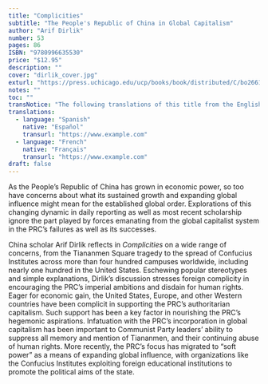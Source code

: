 ```yaml
---
title: "Complicities"
subtitle: "The People's Republic of China in Global Capitalism"
author: "Arif Dirlik"
number: 53
pages: 86
ISBN: "9780996635530"
price: "$12.95"
description: ""
cover: "dirlik_cover.jpg"
exturl: "https://press.uchicago.edu/ucp/books/book/distributed/C/bo26613819.html"
notes: ""
toc: ""
transNotice: "The following translations of this title from the English are also available:"
translations:
  - language: "Spanish"
    native: "Español"
    transurl: "https://www.example.com"
  - language: "French"
    native: "Français"
    transurl: "https://www.example.com"
draft: false
---
```


As the People’s Republic of China has grown in economic power, so too have concerns about what its sustained growth and expanding global influence might mean for the established global order. Explorations of this changing dynamic in daily reporting as well as most recent scholarship ignore the part played by forces emanating from the global capitalist system in the PRC’s failures as well as its successes.

China scholar Arif Dirlik reflects in *Complicities* on a wide range of concerns, from the Tiananmen Square tragedy to the spread of Confucius Institutes across more than four hundred campuses worldwide, including nearly one hundred in the United States. Eschewing popular stereotypes and simple explanations, Dirlik’s discussion stresses foreign complicity in encouraging the PRC’s imperial ambitions and disdain for human rights. Eager for economic gain, the United States, Europe, and other Western countries have been complicit in supporting the PRC’s authoritarian capitalism. Such support has been a key factor in nourishing the PRC’s hegemonic aspirations. Infatuation with the PRC’s incorporation in global capitalism has been important to Communist Party leaders’ ability to suppress all memory and mention of Tiananmen, and their continuing abuse of human rights. More recently, the PRC’s focus has migrated to “soft power” as a means of expanding global influence, with organizations like the Confucius Institutes exploiting foreign educational institutions to promote the political aims of the state.
